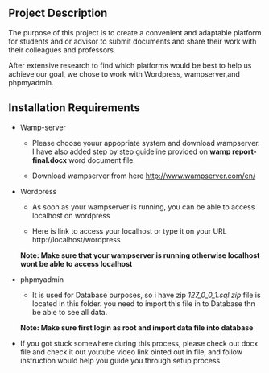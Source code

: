 ## Project Description

The purpose of this project is to create a convenient and adaptable platform for students and or advisor to submit documents and share their work with their colleagues and professors.

After extensive research to find which platforms would be best to help us achieve our goal, we chose to work with Wordpress, wampserver,and phpmyadmin.

## Installation Requirements

  * Wamp-server

    - Please choose youur appopriate system and download wampserver. I have also added step by step guideline provided on **wamp report-final.docx** word document file.

    - Download wampserver from here
    http://www.wampserver.com/en/

  * Wordpress

    - As soon as your wampserver is running, you can be able to access localhost on wordpress

    - Here is link to access your localhost or type it on your URL http://localhost/wordpress

    **Note: Make sure that your wampserver is running otherwise localhost wont be able to access localhost**  

  * phpmyadmin

    - It is used for Database purposes, so i have zip *127_0_0_1.sql.zip* file is located in this folder. you need to import this file in to Database thn  be able to see all data.

    **Note: Make sure first login as root and import data file into database**

* If you got stuck somewhere during this process, please check out docx file and check it out youtube video link ointed out in file, and follow instruction would help you guide you through setup process.  
